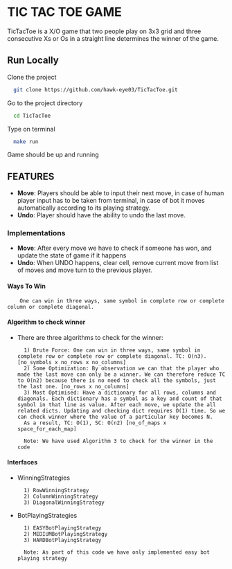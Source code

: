 
# TIC TAC TOE GAME

TicTacToe is a X/O game that two people play on 3x3 grid and three consecutive Xs or Os in a straight line determines the winner of the game.




## Run Locally

Clone the project

```bash
  git clone https://github.com/hawk-eye03/TicTacToe.git
```

Go to the project directory

```bash
  cd TicTacToe
```

Type on terminal 

```bash
  make run
```

Game should be up and running




## FEATURES
- **Move**: Players should be able to input their next move, in case of human player input has to be taken from terminal, in case of bot it moves automatically according to its playing strategy.
- **Undo**: Player should have the ability to undo the last move.


### Implementations
- **Move**: After every move we have to check if someone has won, and update the state of game if it happens
- **Undo**: When UNDO happens, clear cell, remove current move from list of moves and move turn to the previous player. 

#### Ways To Win
        One can win in three ways, same symbol in complete row or complete column or complete diagonal.
#### Algorithm to check winner
- There are three algorithms to check for the winner:
        
        1) Brute Force: One can win in three ways, same symbol in complete row or complete row or complete diagonal. TC: O(n3). [no_symbols x no_rows x no_columns]
        2) Some Optimization: By observation we can that the player who made the last move can only be a winner. We can therefore reduce TC to O(n2) because there is no need to check all the symbols, just the last one. [no_rows x no_columns]
        3) Most Optimised: Have a dictionary for all rows, columns and diagonals. Each dictionary has a symbol as a key and count of that symbol in that line as value. After each move, we update the all related dicts. Updating and checking dict requires O(1) time. So we can check winner where the value of a particular key becomes N. 
        As a result, TC: O(1), SC: O(n2) [no_of_maps x space_for_each_map]

        Note: We have used Algorithm 3 to check for the winner in the code

#### Interfaces
- WinningStrategies

        1) RowWinningStrategy 
        2) ColumnWinningStrategy 
        3) DiagonalWinningStrategy 

- BotPlayingStrategies

        1) EASYBotPlayingStrategy 
        2) MEDIUMBotPlayingStrategy 
        3) HARDBotPlayingStrategy 
        
        Note: As part of this code we have only implemented easy bot playing strategy
